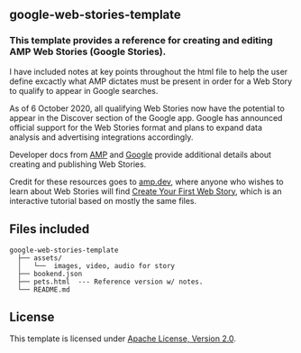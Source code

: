 ## google-web-stories-template

### This template provides a reference for creating and editing AMP Web Stories (Google Stories). 

I have included notes at key points throughout the html file to help the user define excactly what AMP dictates must be present in order for a Web Story to qualify to appear in Google searches.

As of 6 October 2020, all qualifying Web Stories now have the potential to appear in the Discover section of the Google app.
Google has announced official support for the Web Stories format and plans to expand data analysis and advertising integrations accordingly.

Developer docs from [AMP](https://amp.dev/documentation/guides-and-tutorials/?format=stories) and [Google](https://developers.google.com/search/docs/guides/enable-web-stories) provide additional details about creating and publishing Web Stories.

Credit for these resources goes to [amp.dev](amp.dev), where anyone who wishes to learn about Web Stories will find [Create Your First Web Story](https://amp.dev/documentation/guides-and-tutorials/start/visual_story/?format=stories), which is an interactive tutorial based on mostly the same files.

## Files included

```text
google-web-stories-template
  ├── assets/
  │   └──  images, video, audio for story
  ├── bookend.json
  ├── pets.html  --- Reference version w/ notes.
  └── README.md
```

## License
This template is licensed under [Apache License, Version 2.0](https://github.com/ampproject/docs/blob/master/LICENSE).
